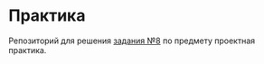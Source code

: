 # Практика

Репозиторий для решения [задания №8](Программирование_на_Python_методы_хранения_и_обработки_данных_2.pdf) по предмету проектная практика.